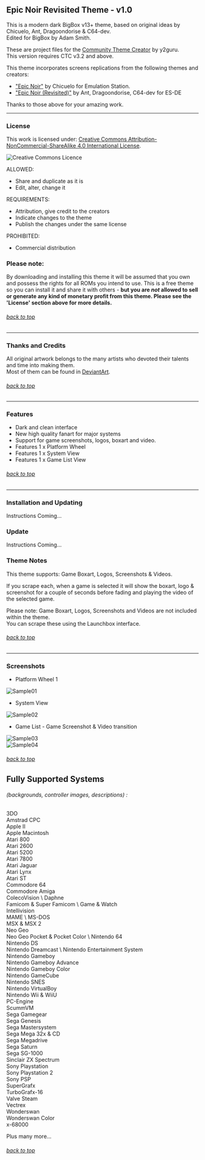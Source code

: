 ## Epic Noir Revisited Theme - v1.0

This is a modern dark BigBox v13+ theme, based on original ideas by Chicuelo, Ant, Dragoondorise & C64-dev. \
Edited for BigBox by Adam Smith.

These are project files for the [Community Theme Creator](https://www.patreon.com/COMMUNITYThemeCreator) by y2guru. \
This version requires CTC v3.2 and above.

This theme incorporates screens replications from the following themes and creators:
- ["Epic Noir"](https://retropie.org.uk/forum/topic/25351/epic-noir-dark-mode-theme) by Chicuelo for Emulation Station.
- ["Epic Noir (Revisited)"](https://github.com/c64-dev/es-epicnoir#epicnoir-retropie-theme) by Ant, Dragoondorise, C64-dev for ES-DE

Thanks to those above for your amazing work.

---

### License

This work is licensed under: [Creative Commons Attribution-NonCommercial-ShareAlike 4.0 International License](http://creativecommons.org/licenses/by-nc-sa/4.0/).

![Creative Commons Licence](https://i.creativecommons.org/l/by-nc-sa/4.0/88x31.png "Creative Commons Licence")

ALLOWED:
- Share and duplicate as it is
- Edit, alter, change it

REQUIREMENTS:
- Attribution, give credit to the creators
- Indicate changes to the theme
- Publish the changes under the same license

PROHIBITED:
- Commercial distribution

### Please note:
By downloading and installing this theme it will be assumed that you own and possess the rights for all ROMs you intend to use. This is a free theme so you can install it and share it with others - **but you are *not* allowed to sell or generate any kind of monetary profit from this theme. Please see the 'License' section above for more details.**

###### [back to top](https://github.com/asmithau/Epic-Noir-Revisited)

---

### Thanks and Credits

All original artwork belongs to the many artists who devoted their talents and time into making them. \
Most of them can be found in [DeviantArt](http://www.deviantart.com/).

###### [back to top](https://github.com/asmithau/Epic-Noir-Revisited)

---

### Features

* Dark and clean interface
* New high quality fanart for major systems
* Support for game screenshots, logos, boxart and video.
* Features 1 x Platform Wheel
* Features 1 x System View
* Features 1 x Game List View


###### [back to top](https://github.com/asmithau/Epic-Noir-Revisited)

---

### Installation and Updating

Instructions Coming...

### Update

Instructions Coming...

### Theme Notes

This theme supports: Game Boxart, Logos, Screenshots & Videos.

If you scrape each, when a game is selected it will show the boxart, logo & screenshot for a couple of seconds before fading and playing the video of the selected game.

Please note: Game Boxart, Logos, Screenshots and Videos are not included within the theme. \
You can scrape these using the Launchbox interface.

###### [back to top](https://github.com/asmithau/Epic-Noir-Revisited)

---

### Screenshots

- Platform Wheel 1

![Sample01](https://github.com/asmithau/Epic-Noir-Revisited/blob/main/Media/Samples/PlatformWheel1.png)

- System View

![Sample02](https://github.com/asmithau/Epic-Noir-Revisited/blob/main/Media/Samples/SystemView.png)

- Game List - Game Screenshot & Video transition

![Sample03](https://github.com/asmithau/Epic-Noir-Revisited/blob/main/Media/Samples/GameListBox.png) \
![Sample04](https://github.com/asmithau/Epic-Noir-Revisited/blob/main/Media/Samples/GameListVideo.png)

###### [back to top](https://github.com/asmithau/Epic-Noir-Revisited)

## Fully Supported Systems
###### (backgrounds, controller images, descriptions) :

3DO \
Amstrad CPC \
Apple II \
Apple Macintosh \
Atari 800 \
Atari 2600 \
Atari 5200 \
Atari 7800 \
Atari Jaguar \
Atari Lynx \
Atari ST \
Commodore 64 \
Commodore Amiga \
ColecoVision \ 
Daphne \
Famicom & Super Famicom \ 
Game & Watch \
Intellivision \
MAME \ 
MS-DOS \
MSX & MSX 2 \
Neo Geo \
Neo Geo Pocket & Pocket Color \ 
Nintendo 64 \
Nintendo DS \
Nintendo Dreamcast \ 
Nintendo Entertainment System \
Nintendo Gameboy \
Nintendo Gameboy  Advance\
Nintendo Gameboy Color \
Nintendo GameCube \
Nintendo SNES \
Nintendo VirtualBoy \
Nintendo Wii & WiiU \
PC-Engine \
ScummVM \
Sega Gamegear \
Sega Genesis \
Sega Mastersystem \
Sega Mega 32x & CD \
Sega Megadrive \
Sega Saturn \
Sega SG-1000 \
Sinclair ZX Spectrum \
Sony Playstation \
Sony Playstation 2 \
Sony PSP \
SuperGrafx \
TurboGrafx-16 \
Valve Steam \
Vectrex \
Wonderswan \
Wonderswan Color \
x-68000

Plus many more...


###### [back to top](https://github.com/asmithau/Epic-Noir-Revisited)
